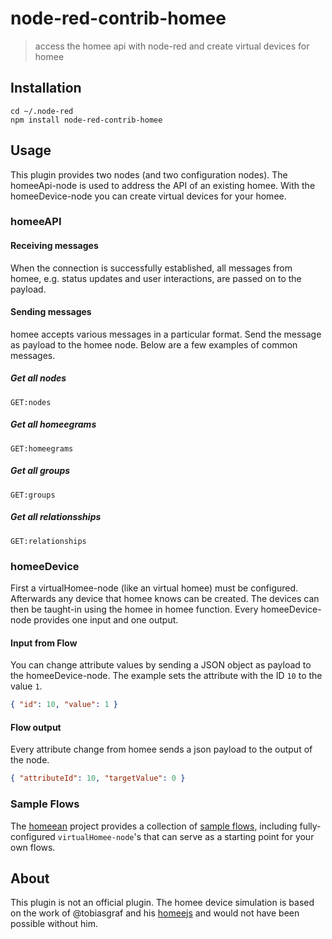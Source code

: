 # node-red-contrib-homee

> access the homee api with node-red and create virtual devices for homee

## Installation
```
cd ~/.node-red
npm install node-red-contrib-homee
```

## Usage

This plugin provides two nodes (and two configuration nodes). The homeeApi-node
is used to address the API of an existing homee. With the homeeDevice-node you
can create virtual devices for your homee.

### homeeAPI

#### Receiving messages
When the connection is successfully established, all messages from homee, e.g. status updates and user interactions, are passed on to the payload.

#### Sending messages
homee accepts various messages in a particular format. Send the message as payload to the homee node. Below are a few examples of common messages.

##### Get all nodes
```
GET:nodes
```

##### Get all homeegrams
```
GET:homeegrams
```

##### Get all groups
```
GET:groups
```

##### Get all relationsships
```
GET:relationships
```

### homeeDevice
First a virtualHomee-node (like an virtual homee) must be configured. Afterwards any
device that homee knows can be created. The devices can then be taught-in
using the homee in homee function. Every homeeDevice-node provides one input and
one output.

#### Input from Flow
You can change attribute values by sending a JSON object as payload to the
homeeDevice-node. The example sets the attribute with the ID `10` to the value `1`.

```json
{ "id": 10, "value": 1 }
```

#### Flow output
Every attribute change from homee sends a json payload to the output of the node.


```json
{ "attributeId": 10, "targetValue": 0 }
```
### Sample Flows

The [homeean](https://github.com/homeean) project provides a collection of [sample flows](https://github.com/homeean/node-red-contrib-homee-flows), including fully-configured `virtualHomee-node`'s that can serve as a starting point for your own flows. 

## About
This plugin is not an official plugin. The homee device simulation is based on
the work of @tobiasgraf and his [homeejs](https://github.com/tobiasgraf/homeejs)
and would not have been possible without him.
